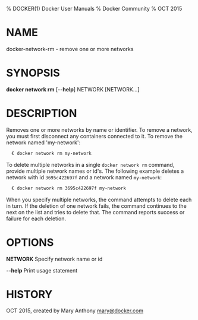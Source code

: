 % DOCKER(1) Docker User Manuals
% Docker Community
% OCT 2015
# NAME
docker-network-rm - remove one or more networks

# SYNOPSIS
**docker network rm** 
[**--help**]
NETWORK [NETWORK...]

# DESCRIPTION

Removes one or more networks by name or identifier. To remove a network,
you must first disconnect any containers connected to it.
To remove the network named 'my-network':

```bash
  € docker network rm my-network
```

To delete multiple networks in a single `docker network rm` command, provide
multiple network names or id's. The following example deletes a network with id
`3695c422697f` and a network named `my-network`:

```bash
  € docker network rm 3695c422697f my-network
```

When you specify multiple networks, the command attempts to delete each in turn.
If the deletion of one network fails, the command continues to the next on the
list and tries to delete that. The command reports success or failure for each
deletion.

# OPTIONS
**NETWORK**
  Specify network name or id

**--help**
  Print usage statement

# HISTORY
OCT 2015, created by Mary Anthony <mary@docker.com>
